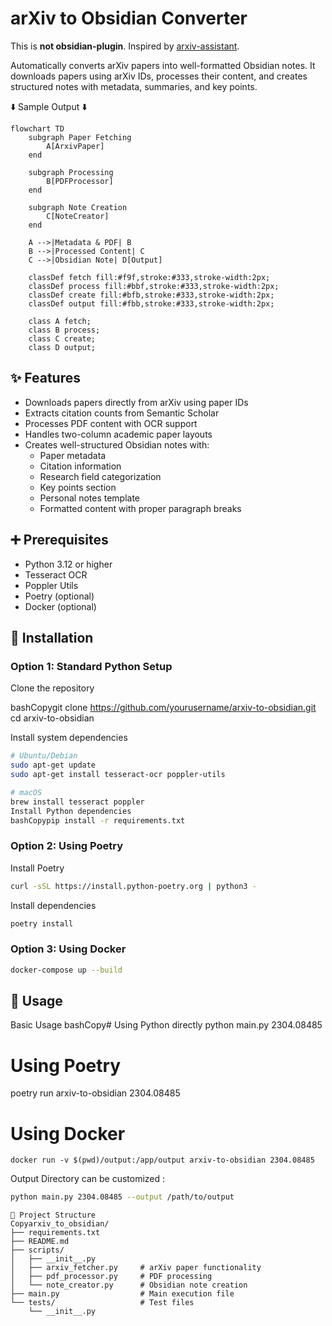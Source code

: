 # arXiv to Obsidian Converter
This is **not obsidian-plugin**. Inspired by [arxiv-assistant](https://github.com/Puer-Hyun/arxiv-assistant).

Automatically converts arXiv papers into well-formatted Obsidian notes. It downloads papers using arXiv IDs, processes their content, and creates structured notes with metadata, summaries, and key points.

⬇️ Sample Output ⬇️

```mermaid
flowchart TD
    subgraph Paper Fetching
        A[ArxivPaper]
    end

    subgraph Processing
        B[PDFProcessor]
    end

    subgraph Note Creation
        C[NoteCreator]
    end

    A -->|Metadata & PDF| B
    B -->|Processed Content| C
    C -->|Obsidian Note| D[Output]

    classDef fetch fill:#f9f,stroke:#333,stroke-width:2px;
    classDef process fill:#bbf,stroke:#333,stroke-width:2px;
    classDef create fill:#bfb,stroke:#333,stroke-width:2px;
    classDef output fill:#fbb,stroke:#333,stroke-width:2px;

    class A fetch;
    class B process;
    class C create;
    class D output;
```

## ✨ Features

- Downloads papers directly from arXiv using paper IDs
- Extracts citation counts from Semantic Scholar
- Processes PDF content with OCR support
- Handles two-column academic paper layouts
- Creates well-structured Obsidian notes with:
    - Paper metadata
    - Citation information
    - Research field categorization
    - Key points section
    - Personal notes template
    - Formatted content with proper paragraph breaks



## ➕ Prerequisites

- Python 3.12 or higher
- Tesseract OCR
- Poppler Utils
- Poetry (optional)
- Docker (optional)

## 🚩 Installation
### Option 1: Standard Python Setup

Clone the repository

bashCopygit clone https://github.com/yourusername/arxiv-to-obsidian.git
cd arxiv-to-obsidian

Install system dependencies

``` bash
# Ubuntu/Debian
sudo apt-get update
sudo apt-get install tesseract-ocr poppler-utils

# macOS
brew install tesseract poppler
Install Python dependencies
bashCopypip install -r requirements.txt
```

### Option 2: Using Poetry

Install Poetry

```bash
curl -sSL https://install.python-poetry.org | python3 -
```

Install dependencies

```bash
poetry install
```

### Option 3: Using Docker
```bash
docker-compose up --build
```

## 🚀 Usage
Basic Usage
bashCopy# Using Python directly
python main.py 2304.08485

# Using Poetry
poetry run arxiv-to-obsidian 2304.08485

# Using Docker
```
docker run -v $(pwd)/output:/app/output arxiv-to-obsidian 2304.08485
```
Output Directory can be customized :
```bash
python main.py 2304.08485 --output /path/to/output
```

```
📁 Project Structure
Copyarxiv_to_obsidian/
├── requirements.txt
├── README.md
├── scripts/
│   ├── __init__.py
│   ├── arxiv_fetcher.py     # arXiv paper functionality
│   ├── pdf_processor.py     # PDF processing
│   └── note_creator.py      # Obsidian note creation
├── main.py                  # Main execution file
└── tests/                   # Test files
    └── __init__.py
```